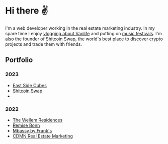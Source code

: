 # Hi there ✌️

I'm a web developer working in the real estate marketing industry. In my spare time I enjoy [vlogging about Vanlife](https://youtube.com/@stefanbuhrmester) and putting on [music festivals](https://twitch.tv/opendjbooth). I'm also the founder of [Shitcoin Swap](https://www.shitcoinswap.com), the world's best place to discover crypto projects and trade them with friends.

## Portfolio

### 2023

- [East Side Cubes](https://escneu.netlify.app)
- [Shitcoin Swap](https://www.shitcoinswap.com)
- 
### 2022

- [The Wellem Residences](https://www.thewellemresidences.com)
- [Remise Bonn](https://www.remise-bonn.de)
- [Mbassy by Frank's](https://www.mbassybyfranks.com)
- [CDMN Real Estate Marketing](https://cdmn.netlify.app)
